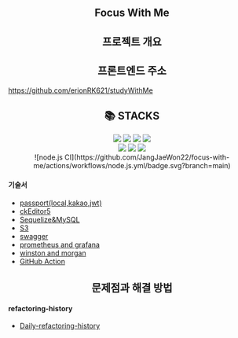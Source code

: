 ## <div align=center> Focus With Me </div>

## <div align=center> 프로젝트 개요 </div>

## <div align=center> 프론트엔드 주소 </div>

https://github.com/erionRK621/studyWithMe

## <div align=center> 📚 STACKS </div>

<div align=center>
<img src="https://img.shields.io/badge/passport-0.5.0-34E27A?style=for-the-badge&logo=Passport&logoColor=white"/>
<img src="https://img.shields.io/badge/sequelize-6.8.0-52B0E7?style=for-the-badge&logo=Sequelize&logoColor=white"/>
<img src="https://img.shields.io/badge/Swagger-4.1.6-85EA2D?style=for-the-badge&logo=Swagger&logoColor=white"/>
<img src="https://img.shields.io/badge/MySQL-2.3.2-4479A1?style=for-the-badge&logo=MySQL&logoColor=white"/>
<br>
<img src="https://img.shields.io/badge/docker-3.0.0-2496ED?style=for-the-badge&logo=docker&logoColor=white"/>
<img src="https://img.shields.io/badge/prometheus-2.32.0-E6522C?style=for-the-badge&logo=prometheus&logoColor=white"/>
<img src="https://img.shields.io/badge/grafana-8.2.4-E6522C?style=for-the-badge&logo=grafana&logoColor=white"/>
<br>
![node.js CI](https://github.com/JangJaeWon22/focus-with-me/actions/workflows/node.js.yml/badge.svg?branch=main)
</div>

#### 기술서

- [passport(local,kakao,jwt)](./doc/skill-book/passport.md)
- [ckEditor5](./doc/skill-book/ckeditor.md)
- [Sequelize&MySQL](./doc/skill-book/sequelize&mysql/sequelize&mysql.md)
- [S3](./doc/skill-book/S3.md)
- [swagger](./doc/skill-book/swagger.md)
- [prometheus and grafana](./doc/skill-book/prometheus_and_grafana/prometheus_and_grafana.md)
- [winston and morgan](./doc/skill-book/winston&morgan/winston&morgan.md)
- [GitHub Action](./doc/skill-book/github_action.md)

## <div align=center> 문제점과 해결 방법 </div>

#### refactoring-history

- [Daily-refactoring-history](./doc/refactoring-history)
